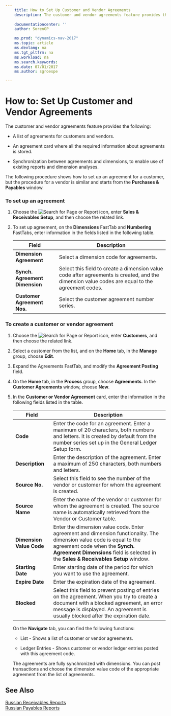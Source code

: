 ```yaml
---
    title: How to Set Up Customer and Vendor Agreements 
    description: The customer and vendor agreements feature provides the following:
    
    documentationcenter: ''
    author: SorenGP

    ms.prod: "dynamics-nav-2017"
    ms.topic: article
    ms.devlang: na
    ms.tgt_pltfrm: na
    ms.workload: na
    ms.search.keywords:
    ms.date: 07/01/2017
    ms.author: sgroespe

---
```

# How to: Set Up Customer and Vendor Agreements
The customer and vendor agreements feature provides the following:  
  
-   A list of agreements for customers and vendors.  
  
-   An agreement card where all the required information about agreements is stored.  
  
-   Synchronization between agreements and dimensions, to enable use of existing reports and dimension analyses.  
  
 The following procedure shows how to set up an agreement for a customer, but the procedure for a vendor is similar and starts from the **Purchases & Payables** window.  
  
### To set up an agreement  
  
1.  Choose the ![Search for Page or Report](media/ui-search/search_small.png "Search for Page or Report icon") icon, enter **Sales & Receivables Setup**, and then choose the related link.  
  
2.  To set up agreement, on the **Dimensions** FastTab and **Numbering** FastTabs, enter information in the fields listed in the following table.  
  
    |Field|Description|  
    |-----------|-----------------|  
    |**Dimension Agreement**|Select a dimension code for agreements.|  
    |**Synch. Agreement Dimension**|Select this field to create a dimension value code after agreements is created, and the dimension value codes are equal to the agreement codes.|  
    |**Customer Agreement Nos.**|Select the customer agreement number series.|  
  
### To create a customer or vendor agreement  
  
1.  Choose the ![Search for Page or Report](media/ui-search/search_small.png "Search for Page or Report icon") icon, enter **Customers**, and then choose the related link.  
  
2.  Select a customer from the list, and on the **Home** tab, in the **Manage** group, choose **Edit**.  
  
3.  Expand the Agreements FastTab, and modify the **Agreement Posting** field.  
  
4.  On the **Home** tab, in the **Process** group, choose **Agreements**. In the **Customer Agreements** window, choose **New**.  
  
5.  In the **Customer or Vendor Agreement** card, enter the information in the following fields listed in the table.  
  
    |Field|Description|  
    |-----------|-----------------|  
    |**Code**|Enter the code for an agreement. Enter a maximum of 20 characters, both numbers and letters. It is created by default from the number series set up in the General Ledger Setup form.|  
    |**Description**|Enter the description of the agreement. Enter a maximum of 250 characters, both numbers and letters.|  
    |**Source No.**|Select this field to see the number of the vendor or customer for whom the agreement is created.|  
    |**Source Name**|Enter the name of the vendor or customer for whom the agreement is created. The source name is automatically retrieved from the Vendor or Customer table.|  
    |**Dimension Value Code**|Enter the dimension value code. Enter agreement and dimension functionality. The dimension value code is equal to the agreement code when the **Synch. Agreement Dimensions** field is selected in the **Sales & Receivables Setup** window.|  
    |**Starting Date**|Enter starting date of the period for which you want to use the agreement.|  
    |**Expire Date**|Enter the expiration date of the agreement.|  
    |**Blocked**|Select this field to prevent posting of entries on the agreement. When you try to create a document with a blocked agreement, an error message is displayed. An agreement is usually blocked after the expiration date.|  
  
     On the **Navigate** tab, you can find the following functions:  
  
    -   List - Shows a list of customer or vendor agreements.  
  
    -   Ledger Entries - Shows customer or vendor ledger entries posted with this agreement code.  
  
     The agreements are fully synchronized with dimensions. You can post transactions and choose the dimension value code of the appropriate agreement from the list of agreements.  
  
## See Also  
 [Russian Receivables Reports](russian-receivables-reports.md)   
 [Russian Payables Reports](russian-payables-reports.md)